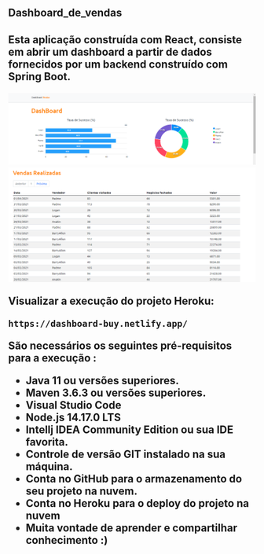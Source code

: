 <h2>Dashboard_de_vendas<h2>
Esta aplicação construída com React, consiste em abrir um dashboard a partir de dados fornecidos por um backend construído com Spring Boot.
<br>
  
  
<p align="center">
  <img src="https://github.com/Daniel-Flores-S/Dashboard_de_vendas/blob/main/img/graphic.png?raw=true" alt="NLW Together 06" />

  <img  src="https://github.com/Daniel-Flores-S/Dashboard_de_vendas/blob/main/img/table.png?raw=true" alt="License">
</p>

Visualizar a execução do projeto Heroku:

```
https://dashboard-buy.netlify.app/
```

São necessários os seguintes pré-requisitos para a execução :

* Java 11 ou versões superiores.
* Maven 3.6.3 ou versões superiores.
* Visual Studio Code
* Node.js 14.17.0 LTS
* Intellj IDEA Community Edition ou sua IDE favorita.
* Controle de versão GIT instalado na sua máquina.
* Conta no GitHub para o armazenamento do seu projeto na nuvem.
* Conta no Heroku para o deploy do projeto na nuvem
* Muita vontade de aprender e compartilhar conhecimento :)





